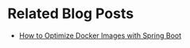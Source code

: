 # Related Blog Posts

* [How to Optimize Docker Images with Spring Boot](https://reflectoring.io/spring-boot-docker/)

